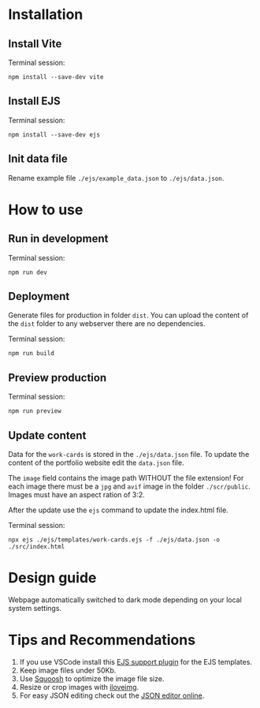 # Installation

## Install Vite 
Terminal session:
```
npm install --save-dev vite
```

## Install EJS
Terminal session:
```
npm install --save-dev ejs
```

## Init data file
Rename example file `./ejs/example_data.json` to `./ejs/data.json`.

# How to use

## Run in development
Terminal session:
```
npm run dev
```

## Deployment
Generate files for production in folder `dist`.
You can upload the content of the `dist` folder to any webserver there are no dependencies.

Terminal session:
```
npm run build
```

## Preview production
Terminal session:
```
npm run preview
```

## Update content
Data for the `work-cards` is stored in the `./ejs/data.json` file.
To update the content of the portfolio website edit the `data.json` file.

The `image` field contains the image path WITHOUT the file extension!
For each image there must be a `jpg` and `avif` image in the folder `./scr/public`.
Images must have an aspect ration of 3:2.

After the update use the `ejs` command to update the index.html file.

Terminal session:
```
npx ejs ./ejs/templates/work-cards.ejs -f ./ejs/data.json -o ./src/index.html
```

# Design guide
Webpage automatically switched to dark mode depending on your local system settings.

# Tips and Recommendations
1. If you use VSCode install this [EJS support plugin](https://marketplace.visualstudio.com/items/?itemName=DigitalBrainstem.javascript-ejs-support) for the EJS templates.
2. Keep image files under 50Kb.
3. Use [Squoosh](https://squoosh.app/) to optimize the image file size.
4. Resize or crop images with [iloveimg](https://www.iloveimg.com/).
5. For easy JSON editing check out the [JSON editor online](https://jsoneditoronline.org/). 
